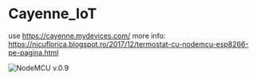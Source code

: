 # Cayenne_IoT
use https://cayenne.mydevices.com/
more info: https://nicuflorica.blogspot.ro/2017/12/termostat-cu-nodemcu-esp8266-pe-pagina.html

![NodeMCU v.0.9](https://1.bp.blogspot.com/-FQa6A4vLPPQ/V2evQhMSGnI/AAAAAAAAP14/zCtKK9uAf9wgad-iR2RB0sHVMRTxr0SSwCLcB/s1600/Node-MCU-Pin-Out-Diagram1.png)
